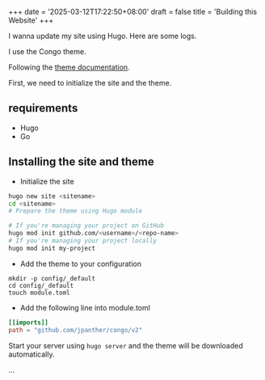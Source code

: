 +++
date = '2025-03-12T17:22:50+08:00'
draft = false
title = 'Building this Website'
+++


I wanna update my site using Hugo. Here are some logs.

I use the Congo theme.

Following the [theme documentation](https://jpanther.github.io/congo/docs/).


First, we need to initialize the site and the theme.

## requirements
- Hugo
- Go

## Installing the site and theme

- Initialize the site
```sh
hugo new site <sitename>
cd <sitename>
# Prepare the theme using Hugo module

# If you're managing your project on GitHub
hugo mod init github.com/<username>/<repo-name>
# If you're managing your project locally
hugo mod init my-project
```

- Add the theme to your configuration
```
mkdir -p config/_default
cd config/_default
touch module.toml
```
- Add the following line into module.toml

```toml
[[imports]]
path = "github.com/jpanther/congo/v2"
```
Start your server using ``hugo server`` and the theme will be downloaded automatically.



...
